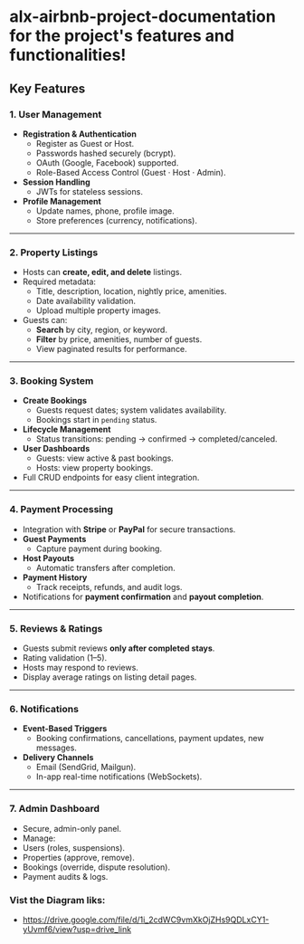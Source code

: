 # alx-airbnb-project-documentation for the project's features and functionalities!


## Key Features

### 1. User Management
- **Registration & Authentication**
  - Register as Guest or Host.
  - Passwords hashed securely (bcrypt).
  - OAuth (Google, Facebook) supported.
  - Role-Based Access Control (Guest · Host · Admin).
- **Session Handling**
  - JWTs for stateless sessions.
- **Profile Management**
  - Update names, phone, profile image.
  - Store preferences (currency, notifications).

---

### 2. Property Listings
- Hosts can **create, edit, and delete** listings.
- Required metadata:
  - Title, description, location, nightly price, amenities.
  - Date availability validation.
  - Upload multiple property images.
- Guests can:
  - **Search** by city, region, or keyword.
  - **Filter** by price, amenities, number of guests.
  - View paginated results for performance.

---

### 3. Booking System
- **Create Bookings**
  - Guests request dates; system validates availability.
  - Bookings start in `pending` status.
- **Lifecycle Management**
  - Status transitions: pending → confirmed → completed/canceled.
- **User Dashboards**
  - Guests: view active & past bookings.
  - Hosts: view property bookings.
- Full CRUD endpoints for easy client integration.

---

### 4. Payment Processing
- Integration with **Stripe** or **PayPal** for secure transactions.
- **Guest Payments**
  - Capture payment during booking.
- **Host Payouts**
  - Automatic transfers after completion.
- **Payment History**
  - Track receipts, refunds, and audit logs.
- Notifications for **payment confirmation** and **payout completion**.

---

### 5. Reviews & Ratings
- Guests submit reviews **only after completed stays**.
- Rating validation (1–5).
- Hosts may respond to reviews.
- Display average ratings on listing detail pages.

---

### 6. Notifications
- **Event-Based Triggers**
  - Booking confirmations, cancellations, payment updates, new messages.
- **Delivery Channels**
  - Email (SendGrid, Mailgun).
  - In-app real-time notifications (WebSockets).

---

### 7. Admin Dashboard
- Secure, admin-only panel.
 - Manage:
  - Users (roles, suspensions).
  - Properties (approve, remove).
  - Bookings (override, dispute resolution).
  - Payment audits & logs.

  ### Vist the Diagram liks:
  - https://drive.google.com/file/d/1i_2cdWC9vmXkOjZHs9QDLxCY1-yUvmf6/view?usp=drive_link